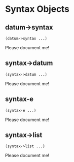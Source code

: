 # Syntax Objects

## datum->syntax
```
(datum->syntax ...)
```

Please document me!

## syntax->datum
```
(syntax->datum ...)
```

Please document me!

## syntax-e
```
(syntax-e ...)
```

Please document me!

## syntax->list
```
(syntax->list ...)
```

Please document me!
